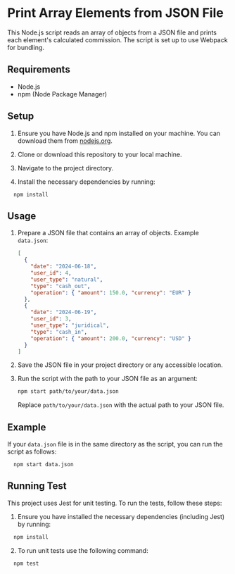 # Print Array Elements from JSON File

This Node.js script reads an array of objects from a JSON file and prints each element's calculated commission. The script is set up to use Webpack for bundling.

## Requirements

- Node.js
- npm (Node Package Manager)

## Setup

1. Ensure you have Node.js and npm installed on your machine. You can download them from [nodejs.org](https://nodejs.org/).

2. Clone or download this repository to your local machine.

3. Navigate to the project directory.

4. Install the necessary dependencies by running:

  ```
    npm install
  ```

## Usage

1. Prepare a JSON file that contains an array of objects. Example `data.json`:

    ```json
    [
      {
        "date": "2024-06-18",
        "user_id": 4,
        "user_type": "natural",
        "type": "cash_out",
        "operation": { "amount": 150.0, "currency": "EUR" }
      },
      {
        "date": "2024-06-19",
        "user_id": 3,
        "user_type": "juridical",
        "type": "cash_in",
        "operation": { "amount": 200.0, "currency": "USD" }
      }
    ]
    ```

2. Save the JSON file in your project directory or any accessible location.

3. Run the script with the path to your JSON file as an argument:

    ```sh
    npm start path/to/your/data.json
    ```

    Replace `path/to/your/data.json` with the actual path to your JSON file.

## Example

If your `data.json` file is in the same directory as the script, you can run the script as follows:

  ```
    npm start data.json

  ```
## Running Test

This project uses Jest for unit testing. To run the tests, follow these steps:

1. Ensure you have installed the necessary dependencies (including Jest) by running:
  ```sh
    npm install
  ```
2. To run unit tests use the following command:

  ```sh
    npm test
  ```

